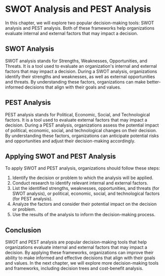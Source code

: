SWOT Analysis and PEST Analysis
=============================================================================================

In this chapter, we will explore two popular decision-making tools: SWOT analysis and PEST analysis. Both of these frameworks help organizations evaluate internal and external factors that may impact a decision.

SWOT Analysis
-------------

SWOT analysis stands for Strengths, Weaknesses, Opportunities, and Threats. It is a tool used to evaluate an organization's internal and external factors that may impact a decision. During a SWOT analysis, organizations identify their strengths and weaknesses, as well as external opportunities and threats. By understanding these factors, organizations can make better-informed decisions that align with their goals and values.

PEST Analysis
-------------

PEST analysis stands for Political, Economic, Social, and Technological factors. It is a tool used to evaluate external factors that may impact a decision. During a PEST analysis, organizations assess the potential impact of political, economic, social, and technological changes on their decision. By understanding these factors, organizations can anticipate potential risks and opportunities and adjust their decision-making accordingly.

Applying SWOT and PEST Analysis
-------------------------------

To apply SWOT and PEST analysis, organizations should follow these steps:

1. Identify the decision or problem to which the analysis will be applied.
2. Conduct research to identify relevant internal and external factors.
3. List the identified strengths, weaknesses, opportunities, and threats (for SWOT analysis), or political, economic, social, and technological factors (for PEST analysis).
4. Analyze the factors and consider their potential impact on the decision or problem.
5. Use the results of the analysis to inform the decision-making process.

Conclusion
----------

SWOT and PEST analysis are popular decision-making tools that help organizations evaluate internal and external factors that may impact a decision. By applying these frameworks, organizations can improve their ability to make informed and effective decisions that align with their goals and values. In the next chapter, we will explore more decision-making tools and frameworks, including decision trees and cost-benefit analysis.

